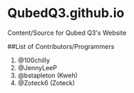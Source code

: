 # QubedQ3.github.io
Content/Source for Qubed Q3's Website

##List of Contributors/Programmers
1. @100chilly
2. @JennyLeeP
3. @bstapleton (Kweh)
4. @Zoteck6 (Zoteck)
